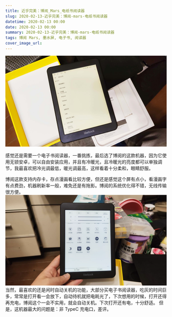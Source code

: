 ```yaml
---
title: 近乎完美：博阅_Mars_电纸书阅读器
slug: 2020-02-13-近乎完美：博阅-mars-电纸书阅读器
datetime: 2020-02-13 00:00
date: 2020-02-13 00:00
summary: 2020-02-13-近乎完美：博阅-mars-电纸书阅读器
tags: 博阅 Mars, 墨水屏, 电子书, 阅读器
cover_image_url: 
---
```

![99844-j78k1u0bgd.png](../assets/2020/10/3567826887.png)
<!--more-->感觉还是需要一个电子书阅读器，一番挑拣，最后选了博阅的这款机器，因为它使用无锁安卓，可以自由安装应用，并且有冷暖光，且冷暖光的亮度都可以单独调节，我最喜欢把冷光调最低，暖光调最高，这样看着十分柔和，眼睛舒服。
博阅这款支持内存卡，存点漫画看比较方便，但还是感觉这个屏有点小，看漫画字有点费劲，机器刷新率一般，难免还是有拖影。博阅的系统优化得不错，无线传输很方便。
![60015-9pyoaoekrf.png](../assets/2020/10/3258166863.png)当然，最喜欢的还是闲时自动关机的功能，大部分买电子书阅读器，吃灰的时间巨多，常常是打开看一会放下，自动待机就把电耗光了，下次想用的时候，打开还得再充电，博阅这个一会不实用，就会自动关机。下次打开还有电，十分舒适。
但是，这机器最大的问题是：非 TypeC 充电口，差评。